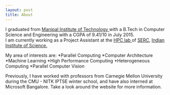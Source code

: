 ```yaml
---
layout: post
title: About
---
```


I graduated from <a href = "http://manipal.edu/mu.html"> Manipal Institute of Technology </a> with a B.Tech in Computer Science and Engineering with a CGPA of 9.41/10 in July 2015.</br>
I am currently working as a Project Assistant at the <a href= "http://hpc.serc.iisc.ernet.in/"> HPC lab </a> of <a href = "http://www.serc.iisc.in/"> SERC</a>, <a href = "http://www.iisc.ernet.in/">Indian Institute of Science. </a> </br>

My area of interests are:
*Parallel Computing
*Computer Architecture
*Machine Learning
*High Performance Computing
*Heterogeneous Computing
*Parallel Computer Vision </br>

<p> Previously, I have worked with professors from Carnegie Mellon University  during the CMU - NITK IPTSE winter school, and have also interned at Microsoft Bangalore. Take a look around the website for more information. </p> </br>


